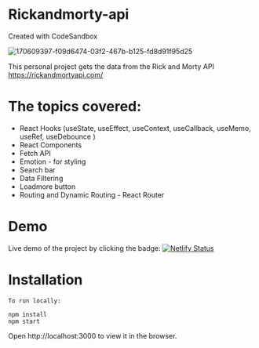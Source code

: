 # Rickandmorty-api
Created with CodeSandbox

![170609397-f09d6474-03f2-467b-b125-fd8d91f95d25](https://user-images.githubusercontent.com/33332730/182243986-3a0ce453-0c3a-41e2-9a8e-7c1a5766396c.png)

This personal project gets the data from the Rick and Morty API https://rickandmortyapi.com/

# The topics covered:
* React Hooks (useState, useEffect, useContext, useCallback, useMemo, useRef, useDebounce )
* React Components
* Fetch API
* Emotion - for styling
* Search bar
* Data Filtering
* Loadmore button
* Routing and Dynamic Routing - React Router


# Demo
Live demo of the project by clicking the badge: [![Netlify Status](https://api.netlify.com/api/v1/badges/f9a7f8d3-58ca-44ed-a038-ae8d2efd31a5/deploy-status)](https://csb-evhc07.netlify.app/)

# Installation
```
To run locally:

npm install
npm start
```
Open http://localhost:3000 to view it in the browser.
